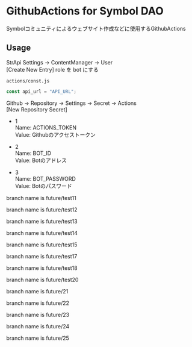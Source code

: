 # GithubActions for Symbol DAO

Symbolコミュニティによるウェブサイト作成などに使用するGithubActions

## Usage

StrApi
Settings -> ContentManager -> User<br>
[Create New Entry]
role を bot にする<br>

`actions/const.js`
``` javascript
const api_url = "API_URL";
```

Github -> Repository -> Settings -> Secret -> Actions<br>
[New Repository Secret]

- 1<br>
Name: ACTIONS_TOKEN<br>
Value: Githubのアクセストークン

- 2<br>
Name: BOT_ID<br>
Value: Botのアドレス

- 3<br>
Name: BOT_PASSWORD<br>
Value: Botのパスワード


branch name is future/test11

branch name is future/test12

branch name is future/test13

branch name is future/test14

branch name is future/test15

branch name is future/test17

branch name is future/test18

branch name is future/test20

branch name is future/21

branch name is future/22

branch name is future/23

branch name is future/24

branch name is future/25

